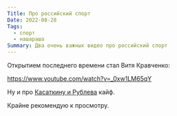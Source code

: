 ```yaml
---
Title: Про российский спорт
Date: 2022-08-28
Tags:
  - спорт
  - нашараша
Summary: Два очень важных видео про российский спорт
---
```


Открытием последнего времени стал Витя Кравченко:

https://www.youtube.com/watch?v=_0xw1LM65qY

Ну и про [Касаткину и Рублева](https://www.youtube.com/watch?v=bFNAndV99Rc) кайф.

Крайне рекомендую к просмотру.
